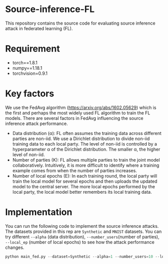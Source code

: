 # Source-inference-FL
This repository contains the source code for evaluating source inference attack in federated learning (FL). 

# Requirement
* torch==1.8.1
* numpy==1.18.1
* torchvision=0.9.1

# Key factors
We use the FedAvg algorithm (https://arxiv.org/abs/1602.05629) which is the first and perhaps the most widely used FL algorithm to train the FL models. There are several factors in FedAvg influencing the source inference attack performance.

* Data distribution (α): FL often assumes the training data across different parties are non-iid. We use a Dirichlet distribution to divide non-iid training data to each local party. The level of non-iid is controlled by a hyperparameter α of the Dirichlet distribution. The smaller α, the higher level of non-iid.
* Number of parties (K): FL allows multiple parties to train the joint model collaboratively. Intuitively, it is more difficult to identify where a training example comes from when the number of parties increases.
* Number of local epochs (E): In each training round, the local party will train the local model for several epochs and then uploads the updated model to the central server. The more local epochs performed by the local party, the local model better remembers its local training data.

# Implementation
You can run the following code to implement the source inference attacks. The datasets provided in this rep are `Synthetic` and `MNIST` datasets. You can try different `--alpha` (data distribution), `--number_users`(number of parties), `--local_ep` (number of local epochs) to see how the attack performance changes.
```python
python main_fed.py --dataset=Synthetic --alpha=1 --number_users=10 --local_ep=5
```
